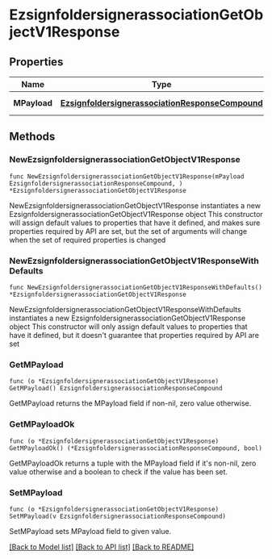 # EzsignfoldersignerassociationGetObjectV1Response

## Properties

Name | Type | Description | Notes
------------ | ------------- | ------------- | -------------
**MPayload** | [**EzsignfoldersignerassociationResponseCompound**](EzsignfoldersignerassociationResponseCompound.md) | Payload for GET /1/object/ezsignfoldersignerassociation/{pkiEzsignfoldersignerassociationID} | 

## Methods

### NewEzsignfoldersignerassociationGetObjectV1Response

`func NewEzsignfoldersignerassociationGetObjectV1Response(mPayload EzsignfoldersignerassociationResponseCompound, ) *EzsignfoldersignerassociationGetObjectV1Response`

NewEzsignfoldersignerassociationGetObjectV1Response instantiates a new EzsignfoldersignerassociationGetObjectV1Response object
This constructor will assign default values to properties that have it defined,
and makes sure properties required by API are set, but the set of arguments
will change when the set of required properties is changed

### NewEzsignfoldersignerassociationGetObjectV1ResponseWithDefaults

`func NewEzsignfoldersignerassociationGetObjectV1ResponseWithDefaults() *EzsignfoldersignerassociationGetObjectV1Response`

NewEzsignfoldersignerassociationGetObjectV1ResponseWithDefaults instantiates a new EzsignfoldersignerassociationGetObjectV1Response object
This constructor will only assign default values to properties that have it defined,
but it doesn't guarantee that properties required by API are set

### GetMPayload

`func (o *EzsignfoldersignerassociationGetObjectV1Response) GetMPayload() EzsignfoldersignerassociationResponseCompound`

GetMPayload returns the MPayload field if non-nil, zero value otherwise.

### GetMPayloadOk

`func (o *EzsignfoldersignerassociationGetObjectV1Response) GetMPayloadOk() (*EzsignfoldersignerassociationResponseCompound, bool)`

GetMPayloadOk returns a tuple with the MPayload field if it's non-nil, zero value otherwise
and a boolean to check if the value has been set.

### SetMPayload

`func (o *EzsignfoldersignerassociationGetObjectV1Response) SetMPayload(v EzsignfoldersignerassociationResponseCompound)`

SetMPayload sets MPayload field to given value.



[[Back to Model list]](../README.md#documentation-for-models) [[Back to API list]](../README.md#documentation-for-api-endpoints) [[Back to README]](../README.md)


